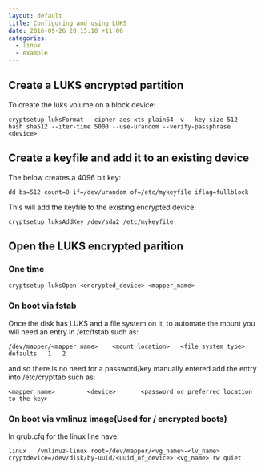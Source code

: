 ```yaml
---
layout: default
title: Configuring and using LUKS
date: 2016-09-26 20:15:10 +11:00
categories:
  - linux
  - example
---
```


## Create a LUKS encrypted partition

To create the luks volume on a block device:

```
cryptsetup luksFormat --cipher aes-xts-plain64 -v --key-size 512 --hash sha512 --iter-time 5000 --use-urandom --verify-passphrase <device>
```

## Create a keyfile and add it to an existing device

The below creates a 4096 bit key:

```
dd bs=512 count=8 if=/dev/urandom of=/etc/mykeyfile iflag=fullblock
```

This will add the keyfile to the existing encrypted device:

```
cryptsetup luksAddKey /dev/sda2 /etc/mykeyfile
```

## Open the LUKS encrypted parition

### One time

```
cryptsetup luksOpen <encrypted_device> <mapper_name>
```

### On boot via fstab

Once the disk has LUKS and a file system on it, to automate the mount you will need an entry in /etc/fstab such as:

```
/dev/mapper/<mapper_name>    <mount_location>   <file_system_type>   defaults   1   2
```

and so there is no need for a password/key manually entered add the entry into /etc/crypttab such as:

```
<mapper_name>         <device>       <password or preferred location to the key>
```

### On boot via vmlinuz image(Used for / encrypted boots)

In grub.cfg for the linux line have:

```
linux   /vmlinuz-linux root=/dev/mapper/<vg_name>-<lv_name> cryptdevice=/dev/disk/by-uuid/<uuid_of_device>:<vg_name> rw quiet
```
